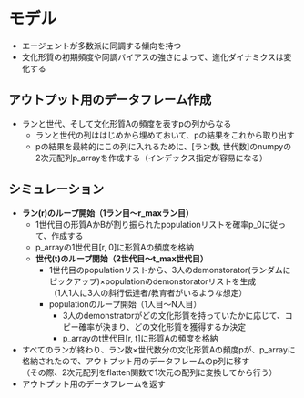 # モデル
- エージェントが多数派に同調する傾向を持つ
- 文化形質の初期頻度や同調バイアスの強さによって、進化ダイナミクスは変化する
## アウトプット用のデータフレーム作成
- ランと世代、そして文化形質Aの頻度を表すpの列からなる
    - ランと世代の列ははじめから埋めておいて、pの結果をこれから取り出す
    - pの結果を最終的にこの列に入れるために、[ラン数, 世代数]のnumpyの2次元配列p_arrayを作成する（インデックス指定が容易になる）
## シミュレーション
- **ラン(r)のループ開始（1ラン目～r_maxラン目）**
    - 1世代目の形質AかBが割り振られたpopulationリストを確率p_0に従って、作成する
    - p_arrayの1世代目[r, 0]に形質Aの頻度を格納
    - **世代(t)のループ開始（2世代目～t_max世代目）**
         - 1世代目のpopulationリストから、3人のdemonstorator(ランダムにピックアップ)×populationのdemonstoratorリストを生成<br>（1人1人に3人の斜行伝達者/教育者がいるような想定）
         - populationのループ開始（1人目～N人目）
              - 3人のdemonstratorがどの文化形質を持っていたかに応じて、コピー確率が決まり、どの文化形質を獲得するか決定
              - p_arrayのt世代目[r, t]に形質Aの頻度を格納
- すべてのランが終わり、ラン数×世代数分の文化形質Aの頻度pが、p_arrayに格納されたので、アウトプット用のデータフレームのp列に移す<br>（その際、2次元配列をflatten関数で1次元の配列に変換してから行う）
- アウトプット用のデータフレームを返す
